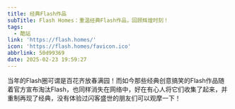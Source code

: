 ```yaml
---
title: 经典Flash作品
subTitle: Flash Homes：重温经典Flash作品，回顾辉煌时刻！
tags:
  - 酷站
link: 'https://flash.homes/'
icon: 'https://flash.homes/favicon.ico'
abbrlink: 50d99369
date: 2025-02-23 19:59:27
---
```


当年的Flash圈可谓是百花齐放春满园！而如今那些经典创意搞笑的Flash作品随着官方宣布淘汰Flash，也同样消失在网络中，好在有心人将它们收集了起来，并重制再现了经典，没有体验过闪客盛世的朋友们可以观摩一下！